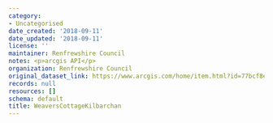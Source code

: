 ```yaml
---
category:
- Uncategorised
date_created: '2018-09-11'
date_updated: '2018-09-11'
license: ''
maintainer: Renfrewshire Council
notes: <p>arcgis API</p>
organization: Renfrewshire Council
original_dataset_link: https://www.arcgis.com/home/item.html?id=77bcf8ec519f4cebb1d5f3a1a79d66ae
records: null
resources: []
schema: default
title: WeaversCottageKilbarchan
---
```

